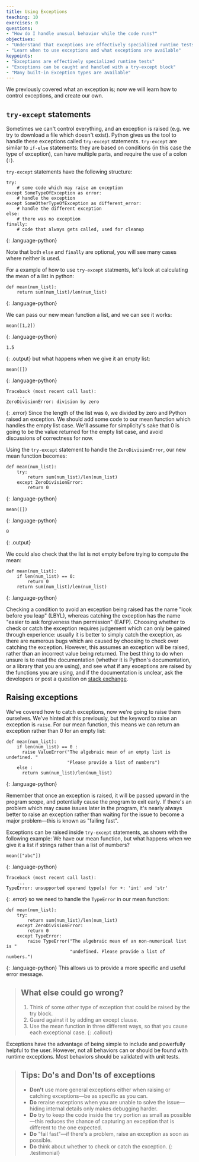 ```yaml
---
title: Using Exceptions
teaching: 10
exercises: 0
questions:
- "How do I handle unusual behavior while the code runs?"
objectives:
- "Understand that exceptions are effectively specialized runtime tests"
- "Learn when to use exceptions and what exceptions are available"
keypoints:
- "Exceptions are effectively specialized runtime tests"
- "Exceptions can be caught and handled with a try-except block"
- "Many built-in Exception types are available"
---
```


We previously covered what an exception is; now we will learn how to control
exceptions, and create our own.

## `try-except` statements

Sometimes we can't control everything, and an exception is raised (e.g. we try
to download a file which doesn't exist). Python gives us the tool to handle
these exceptions called `try-except` statements. `try-except` are similar to
`if-else` statements: they are based on conditions (in this case the type of
exception), can have multiple parts, and require the use of a colon (`:`).

`try-except` statements have the following structure:
~~~
try:
    # some code which may raise an exception
except SomeTypeOfException as error:
    # handle the exception
except SomeOtherTypeOfException as different_error:
    # handle the different exception
else:
    # there was no exception
finally:
    # code that always gets called, used for cleanup
~~~
{: .language-python}

Note that both `else` and `finally` are optional, you will see many cases where
neither is used.

For a example of how to use `try-except` statments, let's look at calculating
the mean of a list in python:
~~~
def mean(num_list):
    return sum(num_list)/len(num_list)
~~~
{: .language-python}

We can pass our new mean function a list, and we can see it works:
~~~
mean([1,2])
~~~
{: .language-python}
~~~
1.5
~~~
{: .output}
but what happens when we give it an empty list:
~~~
mean([])
~~~
{: .language-python}
~~~
Traceback (most recent call last):
    ...
ZeroDivisionError: division by zero
~~~
{: .error}
Since the length of the list was `0`, we divided by zero and Python raised an
exception. We should add some code to our mean function which handles the empty
list case. We'll assume for simplicity's sake that 0 is going to be the value
returned for the empty list case, and avoid discussions of correctness for now.

Using the `try-except` statement to handle the `ZeroDivisionError`, our new mean
function becomes:
~~~
def mean(num_list):
    try:
        return sum(num_list)/len(num_list)
    except ZeroDivisionError:
        return 0
~~~
{: .language-python}
~~~
mean([])
~~~
{: .language-python}
~~~
0
~~~
{: .output}

We could also check that the list is not empty before trying to compute the
mean:
~~~
def mean(num_list):
    if len(num_list) == 0:
        return 0
    return sum(num_list)/len(num_list)
~~~
{: .language-python}

Checking a condition to avoid an exception being raised has the name "look
before you leap" (LBYL), whereas catching the exception has the name "easier to
ask forgiveness than permission" (EAFP). Choosing whether to check or catch the
exception requires judgement which can only be gained through experience:
usually it is better to simply catch the exception, as there are numerous bugs
which are caused by choosing to check over catching the exception. However, this
assumes an exception will be raised, rather than an incorrect value being
returned. The best thing to do when unsure is to read the documentation (whether
it is Python's documentation, or a library that you are using), and see what if
any exceptions are raised by the functions you are using, and if the
documentation is unclear, ask the developers or post a question on [stack
exchange](https://stackoverflow.com/questions/tagged/python).

## Raising exceptions
We've covered how to catch exceptions, now we're going to raise them ourselves.
We've hinted at this previously, but the keyword to raise an exception is
`raise`. For our mean function, this means we can return an exception rather
than 0 for an empty list:
~~~
def mean(num_list):
    if len(num_list) == 0 :
      raise ValueError("The algebraic mean of an empty list is undefined. "
                       "Please provide a list of numbers")
    else :
      return sum(num_list)/len(num_list)
~~~
{: .language-python}

Remember that once an exception is raised, it will be passed upward in the
program scope, and potentially cause the program to exit early. If there's an
problem which may cause issues later in the program, it's nearly always better
to raise an exception rather than waiting for the issue to become a major
problem—this is known as "failing fast".

Exceptions can be raised inside `try-except` statements, as shown with the
following example:
We have our mean function, but what happens when we give it a list if strings
rather than a list of numbers?
~~~
mean(["abc"])
~~~
{: .language-python}
~~~
Traceback (most recent call last):
    ...
TypeError: unsupported operand type(s) for +: 'int' and 'str'
~~~
{: .error}
so we need to handle the `TypeError` in our mean function:
~~~
def mean(num_list):
    try:
        return sum(num_list)/len(num_list)
    except ZeroDivisionError:
        return 0
    except TypeError:
        raise TypeError("The algebraic mean of an non-numerical list is "
                        "undefined. Please provide a list of numbers.")
~~~
{: .language-python}
This allows us to provide a more specific and useful error message.


> ## What else could go wrong?
>
> 1. Think of some other type of exception that could be raised by the try 
> block.
> 2. Guard against it by adding an except clause.
> 3. Use the mean function in three different ways, so that you cause each
> exceptional case.
{: .callout}

Exceptions have the advantage of being simple to include and powerfully helpful
to the user. However, not all behaviors can or should be found with runtime
exceptions. Most behaviors should be validated with unit tests.

> ## Tips: Do's and Don'ts of exceptions
> * **Don't** use more general exceptions either when raising or catching
>   exceptions—be as specific as you can.
> * **Do** reraise exceptions when you are unable to solve the issue—hiding
>   internal details only makes debugging harder.
> * **Do** try to keep the code inside the `try` portion as small as
>   possible—this reduces the chance of capturing an exception that is different
>   to the one expected.
> * **Do** "fail fast"—if there's a problem, raise an exception as soon as
>   possible.
> * **Do** think about whether to check or catch the exception.
{: .testimonial}

